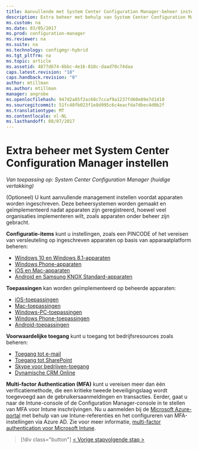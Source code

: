 ```yaml
---
title: Aanvullende met System Center Configuration Manager-beheer instellen | Microsoft Docs
description: Extra beheer met behulp van System Center Configuration Manager instellen.
ms.custom: na
ms.date: 03/05/2017
ms.prod: configuration-manager
ms.reviewer: na
ms.suite: na
ms.technology: configmgr-hybrid
ms.tgt_pltfrm: na
ms.topic: article
ms.assetid: 4877d674-6bbc-4e16-810c-daad70c74daa
caps.latest.revision: "18"
caps.handback.revision: "0"
author: mtillman
ms.author: mtillman
manager: angrobe
ms.openlocfilehash: 947d2a85f2ac68c7ccaf9a1237fd60e89e7d1d10
ms.sourcegitcommit: 51fc48fb023f1e8d995c6c4eacfda7dbec4d0b2f
ms.translationtype: MT
ms.contentlocale: nl-NL
ms.lasthandoff: 08/07/2017
---
```

# <a name="set-up-additional-management-with-system-center-configuration-manager"></a>Extra beheer met System Center Configuration Manager instellen

*Van toepassing op: System Center Configuration Manager (huidige vertakking)*

(Optioneel) U kunt aanvullende management instellen voordat apparaten worden ingeschreven. Deze beheersystemen worden gemaakt en geïmplementeerd nadat apparaten zijn geregistreerd, hoewel veel organisaties implementeren wilt, zoals apparaten onder beheer zijn gebracht.

**Configuratie-items** kunt u instellingen, zoals een PINCODE of het vereisen van versleuteling op ingeschreven apparaten op basis van apparaatplatform beheren:
- [Windows 10 en Windows 8.1-apparaten](create-configuration-items-for-windows-8.1-and-windows-10-devices-managed-without-the-client.md)
- [Windows Phone-apparaten](create-configuration-items-for-windows-phone-devices-managed-without-the-client.md)
- [iOS en Mac-apparaten](create-configuration-items-for-ios-and-mac-os-x-devices-managed-without-the-client.md)
- [Android en Samsung KNOX Standard-apparaten](create-configuration-items-for-android-and-samsung-knox-devices-managed-without-the-client.md)

**Toepassingen** kan worden geïmplementeerd op beheerde apparaten:
- [iOS-toepassingen](creating-ios-applications.md)
- [Mac-toepassingen](../../apps/get-started/creating-mac-computer-applications.md)
- [Windows-PC-toepassingen](../../apps/get-started/creating-windows-applications.md)
- [Windows Phone-toepassingen](creating-windows-phone-applications.md)
- [Android-toepassingen](creating-android-applications.md)

**Voorwaardelijke toegang** kunt u toegang tot bedrijfsresources zoals beheren:  
- [Toegang tot e-mail](manage-email-access.md)
- [Toegang tot SharePoint](manage-sharepoint-online-access.md)
- [Skype voor bedrijven-toegang](manage-skype-for-business-online-access.md)
- [Dynamische CRM Online](manage-dynamics-crm-online-access.md)

**Multi-factor Authentication (MFA)** kunt u vereisen meer dan één verificatiemethode, die een kritieke tweede beveiligingslaag wordt toegevoegd aan de gebruikersaanmeldingen en transacties.
Eerder, gaat u naar de Intune-console of de Configuration Manager-console in te stellen van MFA voor Intune inschrijvingen. Nu u aanmelden bij de [Microsoft Azure-portal](https://manage.windowsazure.com) met behulp van uw Intune-referenties en het configureren van MFA-instellingen via Azure AD. Zie voor meer informatie, [multi-factor authentication voor Microsoft Intune](https://aka.ms/mfa_ad).

> [!div class="button"]
[< Vorige stap](enable-platform-enrollment.md)[volgende stap >  ](verify-mdm-configuration.md)
